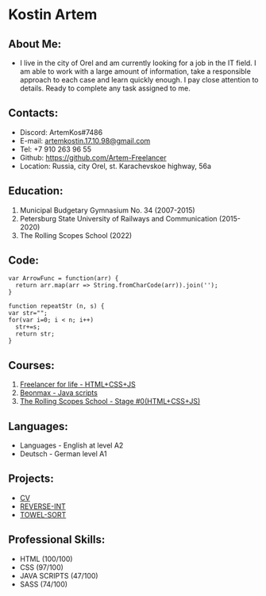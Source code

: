 # Kostin Artem
## About Me:
* I live in the city of Orel and am currently looking for a job in the IT field. I am able to work with a large amount of information, take a responsible approach to each case and learn quickly enough. I pay close attention to details. Ready to complete any task assigned to me.
## Contacts:
* Discord: ArtemKos#7486
* E-mail: artemkostin.17.10.98@gmail.com
* Tel: +7 910 263 96 55
* Github: https://github.com/Artem-Freelancer
* Location: Russia, city Orel, st. Karachevskoe highway, 56a
## Education:
1. Municipal Budgetary Gymnasium No. 34 (2007-2015)
2. Petersburg State University of Railways and Communication (2015-2020)
3. The Rolling Scopes School (2022)
## Code:
```
var ArrowFunc = function(arr) {
  return arr.map(arr => String.fromCharCode(arr)).join('');
}
```
```
function repeatStr (n, s) {
var str="";
for(var i=0; i < n; i++)
  str+=s;
  return str;
}
```
## Courses:
1. [Freelancer for life - HTML+CSS+JS](https://www.youtube.com/watch?v=yJcCKuxfb2o)
2. [Beonmax - Java scripts](https://beonmax.com/courses/javascript/)
3. [The Rolling Scopes School - Stage #0(HTML+CSS+JS)](https://rs.school/js/)
## Languages:
* Languages - English at level A2
* Deutsch - German level A1
## Projects:
* [CV](https://github.com/Artem-Freelancer/rsschool-cv)
* [REVERSE-INT](https://github.com/Artem-Freelancer/reverse-int)
* [TOWEL-SORT](https://github.com/Artem-Freelancer/towel-sort)
## Professional Skills:
* HTML (100/100)
* CSS (97/100)
* JAVA SCRIPTS (47/100)
* SASS (74/100)